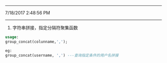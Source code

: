 ----------
7/18/2017 2:48:56 PM 

----------
1. 字符串拼接，指定分隔符聚集函数
```sql
usage:
group_concat(colunname,',');

eg:
group_concat(username, ',') ---查询指定条件的用户名拼接
```